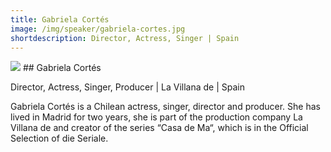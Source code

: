 ```yaml
---
title: Gabriela Cortés
image: /img/speaker/gabriela-cortes.jpg
shortdescription: Director, Actress, Singer | Spain
---
```

<img src="/img/speaker/gabriela-cortes.jpg">
## Gabriela Cortés

Director, Actress, Singer, Producer | La Villana de | Spain 

Gabriela Cortés is a Chilean actress, singer, director and producer. She has lived in Madrid for two years, she is part of the production company La Villana de and creator of the series “Casa de Ma“, which is in the Official Selection of die Seriale.